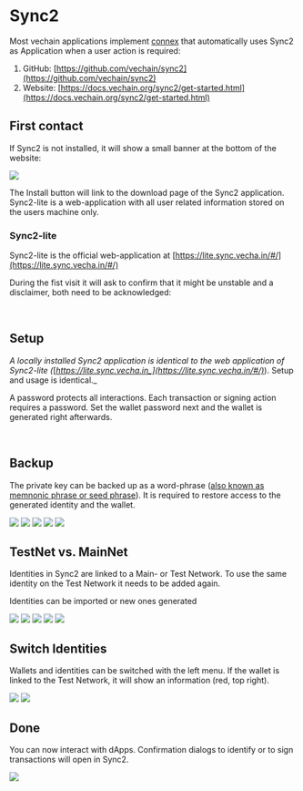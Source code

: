 # Sync2

Most vechain applications implement [connex](https://docs.vechain.org/connex/) that automatically uses Sync2 as Application when a user action is required:

1. GitHub: [https://github.com/vechain/sync2](https://github.com/vechain/sync2)
2. Website: [https://docs.vechain.org/sync2/get-started.html](https://docs.vechain.org/sync2/get-started.html)

## First contact

If Sync2 is not installed, it will show a small banner at the bottom of the website:

![](<../../.gitbook/assets/image (4).png>)

The Install button will link to the download page of the Sync2 application. Sync2-lite is a web-application with all user related information stored on the users machine only.

### Sync2-lite

Sync2-lite is the official web-application at [https://lite.sync.vecha.in/#/](https://lite.sync.vecha.in/#/)

During the fist visit it will ask to confirm that it might be unstable and a disclaimer, both need to be acknowledged:

<div align="center">

<img src="../../.gitbook/assets/image (17).png" alt="">

 

<img src="../../.gitbook/assets/image (20).png" alt="">

</div>

## Setup

_A locally installed Sync2 application is identical to the web application of Sync2-lite (_[_https://lite.sync.vecha.in_](https://lite.sync.vecha.in/#/)_). Setup and usage is identical._

A password protects all interactions. Each transaction or signing action requires a password. Set the wallet password next and the wallet is generated right afterwards.

<div align="left">

<img src="../../.gitbook/assets/image (23).png" alt="">

 

<img src="../../.gitbook/assets/image (8).png" alt="">

 

<img src="../../.gitbook/assets/image (3).png" alt="">

 

<img src="../../.gitbook/assets/image (11).png" alt="">

</div>

## Backup

The private key can be backed up as a word-phrase ([also known as memnonic phrase or seed phrase](https://en.wikipedia.org/wiki/Cryptocurrency\_wallet)). It is required to restore access to the generated identity and the wallet.

![](<../../.gitbook/assets/image (2) (2).png>) ![](<../../.gitbook/assets/image (6) (1).png>) ![](<../../.gitbook/assets/image (1) (2).png>) ![](<../../.gitbook/assets/image (14).png>) ![](<../../.gitbook/assets/image (2) (1).png>)

## TestNet vs. MainNet

Identities in Sync2 are linked to a Main- or Test Network. To use the same identity on the Test Network it needs to be added again.

Identities can be imported or new ones generated

![](<../../.gitbook/assets/image (12).png>) ![](<../../.gitbook/assets/image (19) (1).png>) ![](<../../.gitbook/assets/image (18).png>) ![](<../../.gitbook/assets/image (16).png>) ![](<../../.gitbook/assets/image (22).png>)

## Switch Identities

Wallets and identities can be switched with the left menu. If the wallet is linked to the Test Network, it will show an information (red, top right).

![](<../../.gitbook/assets/image (15).png>) ![](<../../.gitbook/assets/image (9).png>)

## Done

You can now interact with dApps. Confirmation dialogs to identify or to sign transactions will open in Sync2.

![](<../../.gitbook/assets/image (7).png>)
